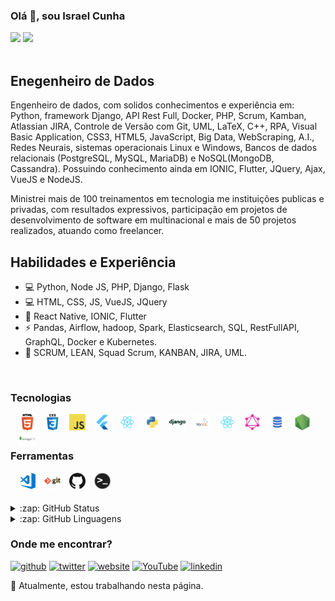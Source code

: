 ### Olá 👋, sou Israel Cunha

<!-- <div>
![Anurag's GitHub stats](https://github-readme-stats.vercel.app/api?username=israeljcunha&show_icons=true&theme=onedark&count_private=true) 
![Top Langs](https://github-readme-stats.vercel.app/api/top-langs/?username=israeljcunha&langs_count=8&theme=onedark)](https://github.com/anuraghazra/github-readme-stats)
</div> -->

<div>
  <img height="180em" src="https://github-readme-stats.vercel.app/api?username=israeljcunha&show_icons=true&theme=onedark&count_private=true" />
  <img height="180em" src="https://github-readme-stats.vercel.app/api/top-langs/?username=israeljcunha&langs_count=8&theme=onedark" />
</div>

<br />

## Enegenheiro de Dados
<!-- ![Enegenheiro de Dados](link about) -->

<div>
  <p>
    Engenheiro de dados, com solidos conhecimentos e experiência em: Python, framework Django, API Rest Full, Docker, PHP, Scrum, Kamban, Atlassian JIRA, Controle de Versão com Git, UML, LaTeX, C++, RPA, Visual Basic Application, CSS3, HTML5, JavaScript, Big Data, WebScraping, A.I., Redes Neurais, sistemas operacionais Linux e Windows, Bancos de dados relacionais (PostgreSQL, MySQL, MariaDB) e NoSQL(MongoDB, Cassandra). Possuindo conhecimento ainda em IONIC, Flutter, JQuery, Ajax, VueJS e NodeJS.
  </p>
  <p>
    Ministrei mais de 100 treinamentos em tecnologia me instituições publicas e privadas, com resultados expressivos, participação em projetos de desenvolvimento de software em multinacional e mais de 50 projetos realizados, atuando como freelancer. 
  </p>
</div>

## Habilidades e Experiência
* 💻 Python, Node JS, PHP, Django, Flask
* 💻 HTML, CSS, JS, VueJS, JQuery
* 📱 React Native, IONIC, Flutter
* ⚡ Pandas, Airflow, hadoop, Spark, Elasticsearch, SQL, RestFullAPI, GraphQL, Docker e Kubernetes.
* 🌱 SCRUM, LEAN, Squad Scrum, KANBAN, JIRA, UML.

<br>

### Tecnologias

<img align="left" alt="HTML5" width="26px" style="margin-left:1em" src="https://raw.githubusercontent.com/github/explore/80688e429a7d4ef2fca1e82350fe8e3517d3494d/topics/html/html.png">
<img align="left" alt="CSS3" width="26px" style="margin-left:1em" src="https://raw.githubusercontent.com/github/explore/80688e429a7d4ef2fca1e82350fe8e3517d3494d/topics/css/css.png" />
<img align="left" alt="JavaScript" width="26px" style="margin-left:1em" src="https://raw.githubusercontent.com/github/explore/80688e429a7d4ef2fca1e82350fe8e3517d3494d/topics/javascript/javascript.png" />
<img align="left" alt="JavaScript" width="26px" style="margin-left:1em" src="https://raw.githubusercontent.com/github/explore/80688e429a7d4ef2fca1e82350fe8e3517d3494d/topics/flutter/flutter.png" />
<img align="left" alt="React" width="26px" style="margin-left:1em" src="https://raw.githubusercontent.com/github/explore/80688e429a7d4ef2fca1e82350fe8e3517d3494d/topics/react/react.png" />
<img align="left" alt="Deno" width="26px" style="margin-left:1em" src="https://raw.githubusercontent.com/github/explore/361e2821e2dea67711cde99c9c40ed357061cf27/topics/python/python.png" />
<img align="left" alt="CSS3" width="26px" style="margin-left:1em" src="https://raw.githubusercontent.com/github/explore/80688e429a7d4ef2fca1e82350fe8e3517d3494d/topics/django/django.png" />
<img align="left" alt="MySQL" width="26px" style="margin-left:1em" src="https://raw.githubusercontent.com/github/explore/80688e429a7d4ef2fca1e82350fe8e3517d3494d/topics/mysql/mysql.png" />
<img align="left" alt="React" width="26px" style="margin-left:1em" src="https://raw.githubusercontent.com/github/explore/80688e429a7d4ef2fca1e82350fe8e3517d3494d/topics/react/react.png" />
<img align="left" alt="GraphQL" width="26px" style="margin-left:1em" src="https://raw.githubusercontent.com/github/explore/80688e429a7d4ef2fca1e82350fe8e3517d3494d/topics/graphql/graphql.png" />
<img align="left" alt="SQL" width="26px" style="margin-left:1em" src="https://raw.githubusercontent.com/github/explore/80688e429a7d4ef2fca1e82350fe8e3517d3494d/topics/sql/sql.png" />
<img align="left" alt="Node.js" width="26px" style="margin-left:1em" src="https://raw.githubusercontent.com/github/explore/80688e429a7d4ef2fca1e82350fe8e3517d3494d/topics/nodejs/nodejs.png" />
<img align="left" alt="MongoDB" width="26px" style="margin-left:1em" src="https://raw.githubusercontent.com/github/explore/80688e429a7d4ef2fca1e82350fe8e3517d3494d/topics/mongodb/mongodb.png" />

<br><br>

### Ferramentas

<img align="left" alt="Visual Studio Code" width="26px" style="margin-left:1em" src="https://raw.githubusercontent.com/github/explore/80688e429a7d4ef2fca1e82350fe8e3517d3494d/topics/visual-studio-code/visual-studio-code.png" />
<img align="left" alt="Git" width="26px" style="margin-left:1em" src="https://raw.githubusercontent.com/github/explore/80688e429a7d4ef2fca1e82350fe8e3517d3494d/topics/git/git.png" />
<img align="left" alt="GitHub" width="26px" style="margin-left:1em" src="https://raw.githubusercontent.com/github/explore/78df643247d429f6cc873026c0622819ad797942/topics/github/github.png" />
<img align="left" alt="Terminal" width="26px" style="margin-left:1em" src="https://raw.githubusercontent.com/github/explore/80688e429a7d4ef2fca1e82350fe8e3517d3494d/topics/terminal/terminal.png" />

<br><br>



<details>
  <summary> :zap: GitHub Status</summary>

  [![willianrod's wakatime stats](https://github-readme-stats.vercel.app/api/wakatime?username=israeljcunha)](https://github.com/anuraghazra/github-readme-stats)

</details>

<details>
  <summary> :zap: GitHub Linguagens</summary>

  [![Top Langs](https://github-readme-stats.vercel.app/api/top-langs/?username=israeljcunha&langs_count=8)](https://github.com/anuraghazra/github-readme-stats)

</details>


### Onde me encontrar?

[<img src='https://cdn.jsdelivr.net/npm/simple-icons@3.0.1/icons/github.svg' alt='github' height='40'>](https://github.com/israeljcunha) [<img src='https://cdn.jsdelivr.net/npm/simple-icons@3.0.1/icons/twitter.svg' alt='twitter' height='40'>](https://twitter.com/israel__cunha)  [<img src='https://cdn.jsdelivr.net/npm/simple-icons@3.0.1/icons/icloud.svg' alt='website' height='40'>](https://israelcunha.gitlab.io/home/) [<img src='https://cdn.jsdelivr.net/npm/simple-icons@3.0.1/icons/youtube.svg' alt='YouTube' height='40'>](https://www.youtube.com/channel/UCcV2u7YnltC6s0upWZmoPHg) [<img src='https://cdn.jsdelivr.net/npm/simple-icons@3.0.1/icons/linkedin.svg' alt='linkedin' height='40'>](https://www.linkedin.com/in/israel-jos%C3%A9-da-cunha-96b91b4a) 
 

🔭 Atualmente, estou trabalhando nesta página. 

<!--
**israeljcunha/israeljcunha** is a ✨ _special_ ✨ repository because its `README.md` (this file) appears on your GitHub profile.

Here are some ideas to get you started:

- 🔭 I’m currently working on ...
- 🌱 I’m currently learning ...
- 👯 I’m looking to collaborate on ...
- 🤔 I’m looking for help with ...
- 💬 Ask me about ...
- 📫 How to reach me: ...
- 😄 Pronouns: ...
- ⚡ Fun fact: ...
-->
